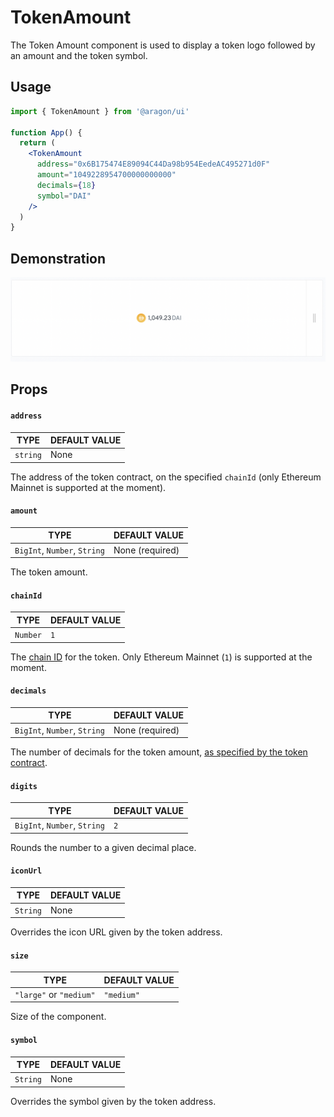# TokenAmount

The Token Amount component is used to display a token logo followed by an amount and the token symbol.

## Usage <a href="#usage" id="usage"></a>

```jsx
import { TokenAmount } from '@aragon/ui'

function App() {
  return (
    <TokenAmount
      address="0x6B175474E89094C44Da98b954EedeAC495271d0F"
      amount="1049228954700000000000"
      decimals={18}
      symbol="DAI"
    />
  )
}
```

## Demonstration

![](<../../../../.gitbook/assets/Schermata 2022-06-25 alle 22.46.13.png>)

## Props <a href="#props" id="props"></a>

#### `address` <a href="#address" id="address"></a>

| TYPE     | DEFAULT VALUE |
| -------- | ------------- |
| `string` | None          |

The address of the token contract, on the specified `chainId` (only Ethereum Mainnet is supported at the moment).

#### `amount` <a href="#amount" id="amount"></a>

| TYPE                         | DEFAULT VALUE   |
| ---------------------------- | --------------- |
| `BigInt`, `Number`, `String` | None (required) |

The token amount.

#### `chainId` <a href="#chainid" id="chainid"></a>

| TYPE     | DEFAULT VALUE |
| -------- | ------------- |
| `Number` | `1`           |

The [chain ID](https://chainid.network/) for the token. Only Ethereum Mainnet (`1`) is supported at the moment.

#### `decimals` <a href="#decimals" id="decimals"></a>

| TYPE                         | DEFAULT VALUE   |
| ---------------------------- | --------------- |
| `BigInt`, `Number`, `String` | None (required) |

The number of decimals for the token amount, [as specified by the token contract](https://eips.ethereum.org/EIPS/eip-20#decimals).

#### `digits` <a href="#digits" id="digits"></a>

| TYPE                         | DEFAULT VALUE |
| ---------------------------- | ------------- |
| `BigInt`, `Number`, `String` | `2`           |

Rounds the number to a given decimal place.

#### `iconUrl` <a href="#iconurl" id="iconurl"></a>

| TYPE     | DEFAULT VALUE |
| -------- | ------------- |
| `String` | None          |

Overrides the icon URL given by the token address.

#### `size` <a href="#size" id="size"></a>

| TYPE                    | DEFAULT VALUE |
| ----------------------- | ------------- |
| `"large"` or `"medium"` | `"medium"`    |

Size of the component.

#### `symbol` <a href="#symbol" id="symbol"></a>

| TYPE     | DEFAULT VALUE |
| -------- | ------------- |
| `String` | None          |

Overrides the symbol given by the token address.
